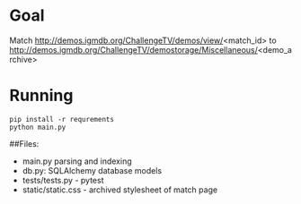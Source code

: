 # Goal
Match http://demos.igmdb.org/ChallengeTV/demos/view/<match_id> to http://demos.igmdb.org/ChallengeTV/demostorage/Miscellaneous/<demo_archive>
# Running
`pip install -r requrements`     
`python main.py`

##Files:
 - main.py parsing and indexing
 - db.py: SQLAlchemy database models
 - tests/tests.py - pytest
 - static/static.css - archived stylesheet of match page